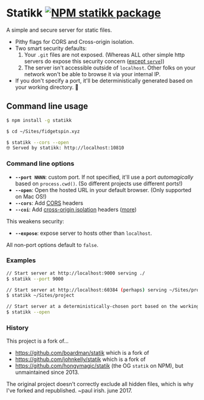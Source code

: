 # Statikk [![NPM statikk package](https://img.shields.io/npm/v/statikk.svg)](https://npmjs.org/package/statikk)

A simple and secure server for static files.

* Pithy flags for CORS and Cross-origin isolation.
* Two smart security defaults:
   1. Your `.git` files are not exposed. (Whereas ALL other simple http servers do expose this security concern ([except `serve`](https://github.com/zeit/serve/issues/229)))
   1. The server isn't accessible outside of `localhost`. Other folks on your network won't be able to browse it via your internal IP.
* If you don't specify a port, it'll be deterministically generated based on your working directory. :tada:

## Command line usage

```bash
$ npm install -g statikk

$ cd ~/Sites/fidgetspin.xyz

$ statikk --cors --open
🤓 Served by statikk: http://localhost:10810
```

### Command line options

* **`--port NNNN`**: custom port. If not specified, it'll use a port *automagically* based on `process.cwd()`. (So different projects use different ports!)
* **`--open`**: Open the hosted URL in your default browser. (Only supported on Mac OS!)
* **`--cors`**: Add [CORS](https://web.dev/cross-origin-resource-sharing/) headers
* **`--coi`**: Add [cross-origin isolation](https://web.dev/cross-origin-isolation-guide/) headers ([more](https://web.dev/coop-coep/))

This weakens security:
* **`--expose`**: expose server to hosts other than `localhost`.

All non-port options default to `false`.

### Examples

```bash
// Start server at http://localhost:9000 serving ./
$ statikk --port 9000

// Start server at http://localhost:60384 (perhaps) serving ~/Sites/project
$ statikk ~/Sites/project

// Start server at a deterministically-chosen port based on the working directory, and open the browser
$ statikk --open
```

### History

This project is a fork of...

* https://github.com/boardman/statik which is a fork of
* https://github.com/johnkelly/statik which is a fork of
* https://github.com/hongymagic/statik (the OG `statik` on NPM), but unmaintained since 2013.

The original project doesn't correctly exclude all hidden files, which is why I've forked and republished.  ~paul irish. june 2017.
